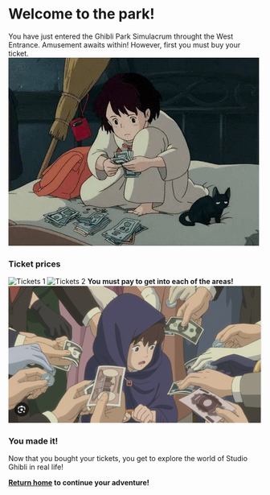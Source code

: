 # Welcome to the park!

You have just entered the Ghibli Park Simulacrum throught the West Entrance. Amusement awaits within! However, first you must buy your ticket.
![Kiki money](cash-kiki.jpeg)

### Ticket prices
![Tickets 1](ticket1.png)
![Tickets 2](ticket2.png)
**You must pay to get into each of the areas!**
![Marnie cash](money-marnie.png)

### You made it!
Now that you bought your tickets, you get to explore the world of Studio Ghibli in real life!


**[Return home](https://github.com/mollyjones2023/ghibli-simulacrum/tree/main#readme) to continue your adventure!**
